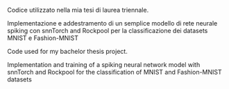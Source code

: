 Codice utilizzato nella mia tesi di laurea triennale.

Implementazione e addestramento di un semplice modello di rete neurale spiking con snnTorch and Rockpool per la classificazione dei datasets MNIST e Fashion-MNIST

Code used for my bachelor thesis project.

Implementation and training of a spiking neural network model with snnTorch and Rockpool for the classification of MNIST and Fashion-MNIST datasets
